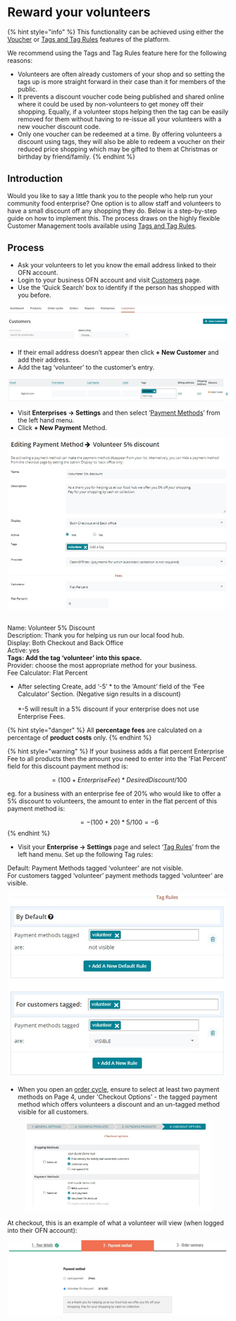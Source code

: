 # Reward your volunteers

{% hint style="info" %}
This functionality can be achieved using either the [Voucher](../../basic-features/shopfront/vouchers.md) or  [Tags and Tag Rules](../../basic-features/shopfront/customer-management-and-conditional-displays-prices/tags-and-tag-rules.md) features of the platform.&#x20;

We recommend using the Tags and Tag Rules feature here for the following reasons:

* Volunteers are often already customers of your shop and so setting the tags up is more straight forward in their case than it for members of the public.
* It prevents a discount voucher code being published and shared online where it could be used by non-volunteers to get money off their shopping.  Equally, if a volunteer stops helping then the tag can be easily removed for them without having to re-issue all your volunteers with a new voucher discount code.
* Only one voucher can be redeemed at a time.  By offering volunteers a discount using tags, they will also be able to redeem a voucher on their reduced price shopping which may be gifted to them at Christmas or birthday by friend/family.
{% endhint %}

## Introduction

Would you like to say a little thank you to the people who help run your community food enterprise?  One option is to allow staff and volunteers to have a small discount off any shopping they do.  Below is a step-by-step guide on how to implement this.  The process draws on the highly flexible Customer Management tools available using [Tags and Tag Rules](../../basic-features/shopfront/customer-management-and-conditional-displays-prices/tags-and-tag-rules.md).

## Process

* Ask your volunteers to  let you know the email address linked to their OFN account.
* Login to your business OFN account and visit [Customers](https://openfoodnetwork.org.uk/admin/customers) page.
* Use the ‘Quick Search’ box to identify if the person has shopped with you before.&#x20;

![](../../.gitbook/assets/customers.jpg)

* If their email address doesn’t appear then click **+ New Customer** and add their address.
* Add the tag ‘volunteer’ to the customer’s entry.

![](<../../.gitbook/assets/volunteer 1.jpg>)

* Visit **Enterprises -> Settings** and then select ‘[Payment Methods](../../basic-features/shopfront/payment-methods.md)’ from the left hand menu. &#x20;
* Click **+ New Payment** Method.

![](<../../.gitbook/assets/volunteer 3.jpg>)

\
Name: Volunteer 5% Discount\
Description: Thank you for helping us run our local food hub.\
Display: Both Checkout and Back Office\
Active: yes\
**Tags: Add the tag ‘volunteer’ into this space.**\
Provider: choose the most appropriate method for your business.\
Fee Calculator: Flat Percent

* After selecting Create, add ‘-5’ \* to the ‘Amount’ field of the ‘Fee Calculator’ Section.  (Negative sign results in a discount)\
  \
  \*-5 will result in a 5% discount if your enterprise does not use Enterprise Fees.

{% hint style="danger" %}
All **percentage fees** are calculated on a percentage of **product costs** only.&#x20;
{% endhint %}

{% hint style="warning" %}
If your business adds a flat percent Enterprise Fee to all products then the amount you need to enter into the 'Flat Percent' field for this discount payment method is:

&#x20;$$= (100 + Enterprise Fee)*Desired Discount/100$$&#x20;

eg. for a business with an enterprise fee of 20% who would like to offer a 5% discount to volunteers, the amount to enter in the flat percent of this payment method is:

$$= -(100 + 20) *5/100 = -6$$&#x20;
{% endhint %}

* Visit your **Enterprise -> Settings** page and select ‘[Tag Rules](../../basic-features/shopfront/customer-management-and-conditional-displays-prices/tags-and-tag-rules.md#show-hide-payment-methods)’ from the left hand menu.  Set up the following Tag rules:

Default: Payment Methods tagged ‘volunteer’ are not visible.\
For customers tagged ‘volunteer’ payment methods tagged ‘volunteer’ are visible.

![](<../../.gitbook/assets/volunteer 2.jpg>)

* When you open an [order cycle](../../basic-features/shopfront/order-cycle/), ensure to select at least two payment methods on Page 4, under 'Checkout Options' - the tagged payment method which offers volunteers a discount and an un-tagged method visible for all customers.

<figure><img src="../../.gitbook/assets/volunteer 4.jpg" alt=""><figcaption></figcaption></figure>

At checkout, this is an example of what a volunteer will view (when logged into their OFN account):

![Checkout view for volunteer](<../../.gitbook/assets/volunteer 5.jpg>)

